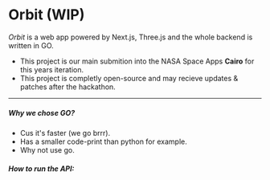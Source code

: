 # Orbit (WIP)
_Orbit_ is a web app powered by Next.js, Three.js and the whole backend is written in GO.
- This project is our main submition into the NASA Space Apps **Cairo** for this years iteration.
- This project is completly open-source and may recieve updates & patches after the hackathon.
---
##### Why we chose GO?
- Cus it's faster (we go brrr).
- Has a smaller code-print than python for example.
- Why not use go.

##### How to run the API:

